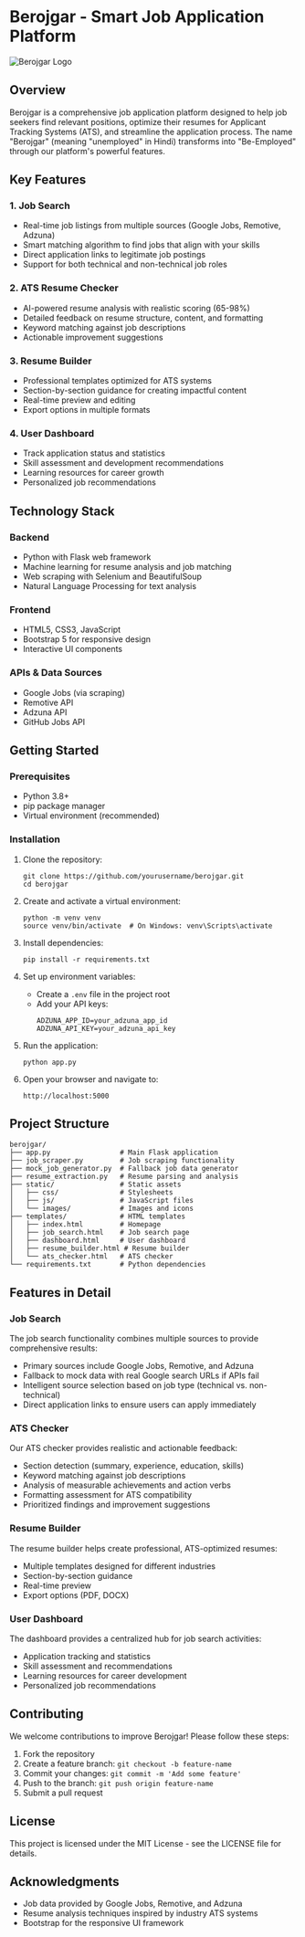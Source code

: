 # Berojgar - Smart Job Application Platform

![Berojgar Logo](static/images/logo.png)

## Overview

Berojgar is a comprehensive job application platform designed to help job seekers find relevant positions, optimize their resumes for Applicant Tracking Systems (ATS), and streamline the application process. The name "Berojgar" (meaning "unemployed" in Hindi) transforms into "Be-Employed" through our platform's powerful features.

## Key Features

### 1. Job Search
- Real-time job listings from multiple sources (Google Jobs, Remotive, Adzuna)
- Smart matching algorithm to find jobs that align with your skills
- Direct application links to legitimate job postings
- Support for both technical and non-technical job roles

### 2. ATS Resume Checker
- AI-powered resume analysis with realistic scoring (65-98%)
- Detailed feedback on resume structure, content, and formatting
- Keyword matching against job descriptions
- Actionable improvement suggestions

### 3. Resume Builder
- Professional templates optimized for ATS systems
- Section-by-section guidance for creating impactful content
- Real-time preview and editing
- Export options in multiple formats

### 4. User Dashboard
- Track application status and statistics
- Skill assessment and development recommendations
- Learning resources for career growth
- Personalized job recommendations

## Technology Stack

### Backend
- Python with Flask web framework
- Machine learning for resume analysis and job matching
- Web scraping with Selenium and BeautifulSoup
- Natural Language Processing for text analysis

### Frontend
- HTML5, CSS3, JavaScript
- Bootstrap 5 for responsive design
- Interactive UI components

### APIs & Data Sources
- Google Jobs (via scraping)
- Remotive API
- Adzuna API
- GitHub Jobs API

## Getting Started

### Prerequisites
- Python 3.8+
- pip package manager
- Virtual environment (recommended)

### Installation

1. Clone the repository:
   ```
   git clone https://github.com/yourusername/berojgar.git
   cd berojgar
   ```

2. Create and activate a virtual environment:
   ```
   python -m venv venv
   source venv/bin/activate  # On Windows: venv\Scripts\activate
   ```

3. Install dependencies:
   ```
   pip install -r requirements.txt
   ```

4. Set up environment variables:
   - Create a `.env` file in the project root
   - Add your API keys:
     ```
     ADZUNA_APP_ID=your_adzuna_app_id
     ADZUNA_API_KEY=your_adzuna_api_key
     ```

5. Run the application:
   ```
   python app.py
   ```

6. Open your browser and navigate to:
   ```
   http://localhost:5000
   ```

## Project Structure

```
berojgar/
├── app.py                 # Main Flask application
├── job_scraper.py         # Job scraping functionality
├── mock_job_generator.py  # Fallback job data generator
├── resume_extraction.py   # Resume parsing and analysis
├── static/                # Static assets
│   ├── css/               # Stylesheets
│   ├── js/                # JavaScript files
│   └── images/            # Images and icons
├── templates/             # HTML templates
│   ├── index.html         # Homepage
│   ├── job_search.html    # Job search page
│   ├── dashboard.html     # User dashboard
│   ├── resume_builder.html # Resume builder
│   └── ats_checker.html   # ATS checker
└── requirements.txt       # Python dependencies
```

## Features in Detail

### Job Search
The job search functionality combines multiple sources to provide comprehensive results:
- Primary sources include Google Jobs, Remotive, and Adzuna
- Fallback to mock data with real Google search URLs if APIs fail
- Intelligent source selection based on job type (technical vs. non-technical)
- Direct application links to ensure users can apply immediately

### ATS Checker
Our ATS checker provides realistic and actionable feedback:
- Section detection (summary, experience, education, skills)
- Keyword matching against job descriptions
- Analysis of measurable achievements and action verbs
- Formatting assessment for ATS compatibility
- Prioritized findings and improvement suggestions

### Resume Builder
The resume builder helps create professional, ATS-optimized resumes:
- Multiple templates designed for different industries
- Section-by-section guidance
- Real-time preview
- Export options (PDF, DOCX)

### User Dashboard
The dashboard provides a centralized hub for job search activities:
- Application tracking and statistics
- Skill assessment and recommendations
- Learning resources for career development
- Personalized job recommendations

## Contributing

We welcome contributions to improve Berojgar! Please follow these steps:

1. Fork the repository
2. Create a feature branch: `git checkout -b feature-name`
3. Commit your changes: `git commit -m 'Add some feature'`
4. Push to the branch: `git push origin feature-name`
5. Submit a pull request

## License

This project is licensed under the MIT License - see the LICENSE file for details.

## Acknowledgments

- Job data provided by Google Jobs, Remotive, and Adzuna
- Resume analysis techniques inspired by industry ATS systems
- Bootstrap for the responsive UI framework

